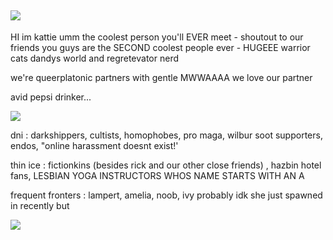 ## ![](https://files.catbox.moe/kqp5qk.webp)
HI im kattie umm the coolest person you'll EVER meet - shoutout to our friends you guys are the SECOND coolest people ever - HUGEEE warrior cats dandys world and regretevator nerd

we're queerplatonic partners with gentle MWWAAAA we love our partner

avid pepsi drinker...

![](https://files.catbox.moe/lta75f.jpg)

dni : darkshippers, cultists, homophobes, pro maga, wilbur soot supporters, endos, "online harassment doesnt exist!'

thin ice : fictionkins (besides rick and our other close friends) , hazbin hotel fans, LESBIAN YOGA INSTRUCTORS WHOS NAME STARTS WITH AN A

frequent fronters : lampert, amelia, noob, ivy probably idk she just spawned in recently but

![](https://files.catbox.moe/dzjrax.jpeg)
<!--
**kattiebattie/kattiebattie** is a ✨ _special_ ✨ repository because its `README.md` (this file) appears on your GitHub profile.

![](https://files.catbox.moe/2bhcky.webp)
-->
